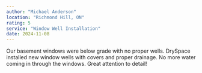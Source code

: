 ```yaml
---
author: "Michael Anderson"
location: "Richmond Hill, ON"
rating: 5
service: "Window Well Installation"
date: 2024-11-08
---
```


Our basement windows were below grade with no proper wells. DrySpace installed new window wells with covers and proper drainage. No more water coming in through the windows. Great attention to detail!